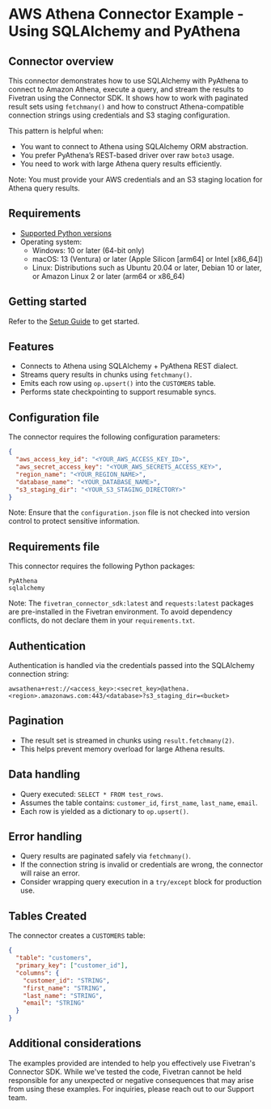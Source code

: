 # AWS Athena Connector Example - Using SQLAlchemy and PyAthena

## Connector overview
This connector demonstrates how to use SQLAlchemy with PyAthena to connect to Amazon Athena, execute a query, and stream the results to Fivetran using the Connector SDK. It shows how to work with paginated result sets using `fetchmany()` and how to construct Athena-compatible connection strings using credentials and S3 staging configuration.

This pattern is helpful when:
- You want to connect to Athena using SQLAlchemy ORM abstraction.
- You prefer PyAthena’s REST-based driver over raw `boto3` usage.
- You need to work with large Athena query results efficiently.

Note: You must provide your AWS credentials and an S3 staging location for Athena query results.


## Requirements
- [Supported Python versions](https://github.com/fivetran/fivetran_connector_sdk/blob/main/README.md#requirements)   
- Operating system:
  - Windows: 10 or later (64-bit only)
  - macOS: 13 (Ventura) or later (Apple Silicon [arm64] or Intel [x86_64])
  - Linux: Distributions such as Ubuntu 20.04 or later, Debian 10 or later, or Amazon Linux 2 or later (arm64 or x86_64)


## Getting started
Refer to the [Setup Guide](https://fivetran.com/docs/connectors/connector-sdk/setup-guide) to get started.


## Features
- Connects to Athena using SQLAlchemy + PyAthena REST dialect.
- Streams query results in chunks using `fetchmany()`.
- Emits each row using `op.upsert()` into the `CUSTOMERS` table.
- Performs state checkpointing to support resumable syncs.


## Configuration file
The connector requires the following configuration parameters:

```json
{
  "aws_access_key_id": "<YOUR_AWS_ACCESS_KEY_ID>",
  "aws_secret_access_key": "<YOUR_AWS_SECRETS_ACCESS_KEY>",
  "region_name": "<YOUR_REGION_NAME>",
  "database_name": "<YOUR_DATABASE_NAME>",
  "s3_staging_dir": "<YOUR_S3_STAGING_DIRECTORY>"
}
```

Note: Ensure that the `configuration.json` file is not checked into version control to protect sensitive information.


## Requirements file
This connector requires the following Python packages:

```
PyAthena
sqlalchemy
```

Note: The `fivetran_connector_sdk:latest` and `requests:latest` packages are pre-installed in the Fivetran environment. To avoid dependency conflicts, do not declare them in your `requirements.txt`.


## Authentication
Authentication is handled via the credentials passed into the SQLAlchemy connection string:
```
awsathena+rest://<access_key>:<secret_key>@athena.<region>.amazonaws.com:443/<database>?s3_staging_dir=<bucket>
```


## Pagination
- The result set is streamed in chunks using `result.fetchmany(2)`.
- This helps prevent memory overload for large Athena results.


## Data handling
- Query executed: `SELECT * FROM test_rows`.
- Assumes the table contains: `customer_id`, `first_name`, `last_name`, `email`.
- Each row is yielded as a dictionary to `op.upsert()`.


## Error handling
- Query results are paginated safely via `fetchmany()`.
- If the connection string is invalid or credentials are wrong, the connector will raise an error.
- Consider wrapping query execution in a `try/except` block for production use.


## Tables Created
The connector creates a `CUSTOMERS` table:

```json
{
  "table": "customers",
  "primary_key": ["customer_id"],
  "columns": {
    "customer_id": "STRING",
    "first_name": "STRING",
    "last_name": "STRING",
    "email": "STRING"
  }
}
```


## Additional considerations
The examples provided are intended to help you effectively use Fivetran's Connector SDK. While we've tested the code, Fivetran cannot be held responsible for any unexpected or negative consequences that may arise from using these examples. For inquiries, please reach out to our Support team.